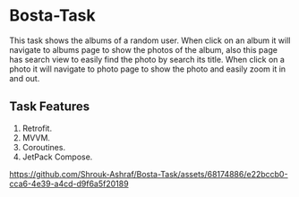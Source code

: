 # Bosta-Task

This task shows the albums of a random user.
When click on an album it will navigate to albums page to show the photos of the album, also this page has search view to easily find the photo by search its title.
When click on a photo it will navigate to photo page to show the photo and easily zoom it in and out.

Task Features
-
1) Retrofit.
2) MVVM.
3) Coroutines.
4) JetPack Compose.

https://github.com/Shrouk-Ashraf/Bosta-Task/assets/68174886/e22bccb0-cca6-4e39-a4cd-d9f6a5f20189

